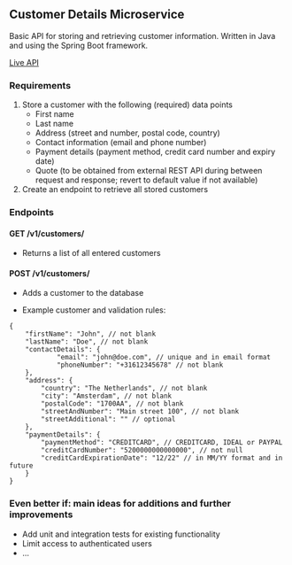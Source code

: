 ## Customer Details Microservice
Basic API for storing and retrieving customer information. Written in Java and using the Spring Boot framework.

[Live API](https://freekvandam.nl/customer-details-service/v1/customers)

### Requirements
1. Store a customer with the following (required) data points
   * First name
   * Last name
   * Address (street and number, postal code, country)
   * Contact information (email and phone number)
   * Payment details (payment method, credit card number and expiry date)
   * Quote (to be obtained from external REST API during between request and response; revert to default value if not available)
2. Create an endpoint to retrieve all stored customers

### Endpoints
#### GET /v1/customers/ 
* Returns a list of all entered customers

#### POST /v1/customers/
* Adds a customer to the database

* Example customer and validation rules:
```
{
	"firstName": "John", // not blank
	"lastName": "Doe", // not blank
	"contactDetails": {
			"email": "john@doe.com", // unique and in email format
			"phoneNumber": "+31612345678" // not blank
	},
	"address": {
		"country": "The Netherlands", // not blank
		"city": "Amsterdam", // not blank
		"postalCode": "1700AA", // not blank
		"streetAndNumber": "Main street 100", // not blank
		"streetAdditional": "" // optional
	}, 
	"paymentDetails": {
		"paymentMethod": "CREDITCARD", // CREDITCARD, IDEAL or PAYPAL
		"creditCardNumber": "5200000000000000", // not null
		"creditCardExpirationDate": "12/22" // in MM/YY format and in future
	}
}
```

### Even better if: main ideas for additions and further improvements
* Add unit and integration tests for existing functionality
* Limit access to authenticated users
* ...

